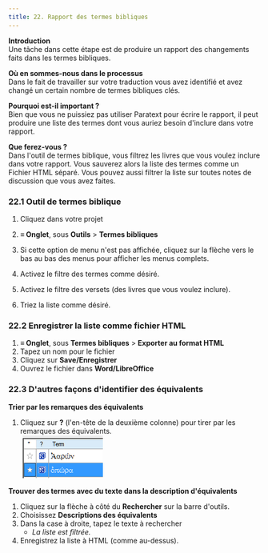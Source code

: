 ```yaml
---
title: 22. Rapport des termes bibliques
---
```

**Introduction**  
Une tâche dans cette étape est de produire un rapport des changements faits dans les termes bibliques.

**Où en sommes-nous dans le processus**   
Dans le fait de travailler sur votre traduction vous avez identifié et avez changé un certain nombre de termes bibliques clés.

**Pourquoi est-il important ?**  
Bien que vous ne puissiez pas utiliser Paratext pour écrire le rapport, il peut produire une liste des termes dont vous auriez besoin d'inclure dans votre rapport.

**Que ferez-vous ?**  
Dans l'outil de termes biblique, vous filtrez les livres que vous voulez inclure dans votre rapport. Vous sauverez alors la liste des termes comme un Fichier HTML séparé. Vous pouvez aussi filtrer la liste sur toutes notes de discussion que vous avez faites.


### 22.1 Outil de termes biblique

1.  Cliquez dans votre projet
1.  **≡ Onglet**, sous **Outils** \> **Termes bibliques**
1.  Si cette option de menu n'est pas affichée, cliquez sur la flèche vers le bas au bas des menus pour afficher les menus complets.
1.  Activez le filtre des termes comme désiré.

2.  Activez le filtre des versets (des livres que vous voulez inclure).
3.  Triez la liste comme désiré.


### 22.2 Enregistrer la liste comme fichier HTML

1.  **≡ Onglet**, sous **Termes bibliques** \> **Exporter au format HTML**
1.  Tapez un nom pour le fichier
1.  Cliquez sur **Save/Enregistrer**
1.  Ouvrez le fichier dans **Word/LibreOffice**


### 22.3 D'autres façons d'identifier des équivalents

**Trier par les remarques des équivalents**  
1.  Cliquez sur **?** (l'en-tête de la deuxième colonne) pour tirer par les remarques des équivalents.  
    ![](../media/6c4f35b0e14754c7409aaccbb53f1e26.png)



**Trouver des termes avec du texte dans la description d'équivalents**  
1.  Cliquez sur la flèche à côté du **Rechercher** sur la barre d'outils.
1.  Choisissez **Descriptions des équivalents**
1.  Dans la case à droite, tapez le texte à rechercher 
     -  *La liste est filtrée.*
1.  Enregistrez la liste à HTML (comme au-dessus).
